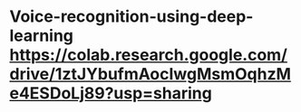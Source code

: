 # Voice-recognition-using-deep-learning https://colab.research.google.com/drive/1ztJYbufmAocIwgMsmOqhzMe4ESDoLj89?usp=sharing
